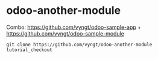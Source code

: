 # odoo-another-module

Combo: https://github.com/vyngt/odoo-sample-app + https://github.com/vyngt/odoo-sample-module

`git clone https://github.com/vyngt/odoo-another-module tutorial_checkout`
